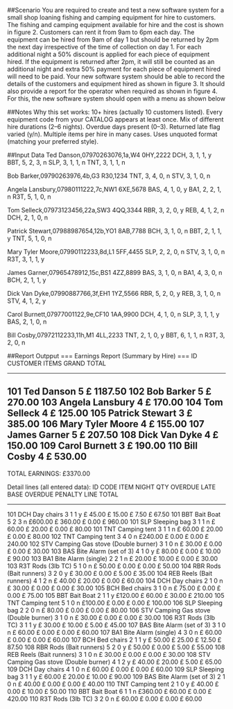 ##Scenario
You are required to create and test a new software system for a small shop
loaning fishing and camping equipment for hire to customers.
The fishing and camping equipment available for hire and the cost is shown
in figure 2. Customers can rent it from 9am to 6pm each day. The
equipment can be hired from 9am of day 1 but should be returned by 2pm
the next day irrespective of the time of collection on day 1. For each
additional night a 50% discount is applied for each piece of equipment
hired. If the equipment is returned after 2pm, it will still be counted as an
additional night and extra 50% payment for each piece of equipment hired
will need to be paid.
Your new software system should be able to record the details of the
customers and equipment hired as shown in figure 3. It should also provide
a report for the operator when required as shown in figure 4. For this, the
new software system should open with a menu as shown below

##Notes
Why this set works:
10+ hires (actually 10 customers listed).
Every equipment code from your CATALOG appears at least once.
Mix of different hire durations (2–6 nights).
Overdue days present (0–3).
Returned late flag varied (y/n).
Multiple items per hire in many cases.
Uses unquoted format (matching your preferred style).

##Input Data
Ted Danson,07970263076,1a,W4 0HY,2222
DCH, 3, 1, 1, y
BBT, 5, 2, 3, n
SLP, 3, 1, 1, n
TNT, 3, 1, 1, n

Bob Barker,09790263976,4b,G3 R30,1234
TNT, 3, 4, 0, n
STV, 3, 1, 0, n

Angela Lansbury,07980111222,7c,NW1 6XE,5678
BAS, 4, 1, 0, y
BA1, 2, 2, 1, n
R3T, 5, 1, 0, n

Tom Selleck,07973123456,22a,SW3 4QQ,3344
RBR, 3, 2, 0, y
REB, 4, 1, 2, n
DCH, 2, 1, 0, n

Patrick Stewart,07988987654,12b,YO1 8AB,7788
BCH, 3, 1, 0, n
BBT, 2, 1, 1, y
TNT, 5, 1, 0, n

Mary Tyler Moore,07990112233,8d,L1 5FF,4455
SLP, 2, 2, 0, n
STV, 3, 1, 0, n
R3T, 3, 1, 1, y

James Garner,07965478912,15c,BS1 4ZZ,8899
BAS, 3, 1, 0, n
BA1, 4, 3, 0, n
BCH, 2, 1, 1, y

Dick Van Dyke,07990887766,3f,EH1 1YZ,5566
RBR, 5, 2, 0, y
REB, 3, 1, 0, n
STV, 4, 1, 2, y

Carol Burnett,07977001122,9e,CF10 1AA,9900
DCH, 4, 1, 0, n
SLP, 3, 1, 1, y
BAS, 2, 1, 0, n

Bill Cosby,07972112233,11h,M1 4LL,2233
TNT, 2, 1, 0, y
BBT, 6, 1, 1, n
R3T, 3, 2, 0, n


##Report Outpput
=== Earnings Report (Summary by Hire) ===
ID   CUSTOMER                 ITEMS  GRAND TOTAL
---  ------------------------  -----  -----------
101  Ted Danson                    5  £   1187.50
102  Bob Barker                    5  £    270.00
103  Angela Lansbury               4  £    170.00
104  Tom Selleck                   4  £    125.00
105  Patrick Stewart               3  £    385.00
106  Mary Tyler Moore              4  £    155.00
107  James Garner                  5  £    207.50
108  Dick Van Dyke                 4  £    150.00
109  Carol Burnett                 3  £    190.00
110  Bill Cosby                    4  £    530.00
------------------------------------------------------
TOTAL EARNINGS: £3370.00

Detail lines (all entered data):
ID   CODE  ITEM                                NIGHT  QTY  OVERDUE  LATE  BASE     OVERDUE   PENALTY   LINE TOTAL
---  ----  ----------------------------------  -----  ---  -------  ----  -------  --------  --------  ----------
101  DCH   Day chairs                              3    1        1   y    £ 45.00  £  15.00  £   7.50  £    67.50
101  BBT   Bait Boat                               5    2        3   n    £600.00  £ 360.00  £   0.00  £   960.00
101  SLP   Sleeping bag                            3    1        1   n    £ 60.00  £  20.00  £   0.00  £    80.00
101  TNT   Camping tent                            3    1        1   n    £ 60.00  £  20.00  £   0.00  £    80.00
102  TNT   Camping tent                            3    4        0   n    £240.00  £   0.00  £   0.00  £   240.00
102  STV   Camping Gas stove (Double burner)       3    1        0   n    £ 30.00  £   0.00  £   0.00  £    30.00
103  BAS   Bite Alarm (set of 3)                   4    1        0   y    £ 80.00  £   0.00  £  10.00  £    90.00
103  BA1   Bite Alarm (single)                     2    2        1   n    £ 20.00  £  10.00  £   0.00  £    30.00
103  R3T   Rods (3lb TC)                           5    1        0   n    £ 50.00  £   0.00  £   0.00  £    50.00
104  RBR   Rods (Bait runners)                     3    2        0   y    £ 30.00  £   0.00  £   5.00  £    35.00
104  REB   Reels (Bait runners)                    4    1        2   n    £ 40.00  £  20.00  £   0.00  £    60.00
104  DCH   Day chairs                              2    1        0   n    £ 30.00  £   0.00  £   0.00  £    30.00
105  BCH   Bed chairs                              3    1        0   n    £ 75.00  £   0.00  £   0.00  £    75.00
105  BBT   Bait Boat                               2    1        1   y    £120.00  £  60.00  £  30.00  £   210.00
105  TNT   Camping tent                            5    1        0   n    £100.00  £   0.00  £   0.00  £   100.00
106  SLP   Sleeping bag                            2    2        0   n    £ 80.00  £   0.00  £   0.00  £    80.00
106  STV   Camping Gas stove (Double burner)       3    1        0   n    £ 30.00  £   0.00  £   0.00  £    30.00
106  R3T   Rods (3lb TC)                           3    1        1   y    £ 30.00  £  10.00  £   5.00  £    45.00
107  BAS   Bite Alarm (set of 3)                   3    1        0   n    £ 60.00  £   0.00  £   0.00  £    60.00
107  BA1   Bite Alarm (single)                     4    3        0   n    £ 60.00  £   0.00  £   0.00  £    60.00
107  BCH   Bed chairs                              2    1        1   y    £ 50.00  £  25.00  £  12.50  £    87.50
108  RBR   Rods (Bait runners)                     5    2        0   y    £ 50.00  £   0.00  £   5.00  £    55.00
108  REB   Reels (Bait runners)                    3    1        0   n    £ 30.00  £   0.00  £   0.00  £    30.00
108  STV   Camping Gas stove (Double burner)       4    1        2   y    £ 40.00  £  20.00  £   5.00  £    65.00
109  DCH   Day chairs                              4    1        0   n    £ 60.00  £   0.00  £   0.00  £    60.00
109  SLP   Sleeping bag                            3    1        1   y    £ 60.00  £  20.00  £  10.00  £    90.00
109  BAS   Bite Alarm (set of 3)                   2    1        0   n    £ 40.00  £   0.00  £   0.00  £    40.00
110  TNT   Camping tent                            2    1        0   y    £ 40.00  £   0.00  £  10.00  £    50.00
110  BBT   Bait Boat                               6    1        1   n    £360.00  £  60.00  £   0.00  £   420.00
110  R3T   Rods (3lb TC)                           3    2        0   n    £ 60.00  £   0.00  £   0.00  £    60.00

